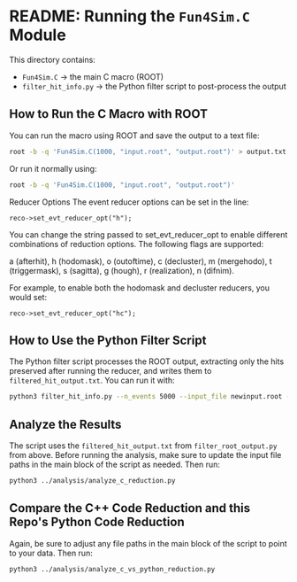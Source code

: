 # README: Running the `Fun4Sim.C` Module

This directory contains:

- `Fun4Sim.C`  → the main C macro (ROOT)
- `filter_hit_info.py`  → the Python filter script to post-process the output

## How to Run the C Macro with ROOT

You can run the macro using ROOT and save the output to a text file:

```bash
root -b -q 'Fun4Sim.C(1000, "input.root", "output.root")' > output.txt 2>&1
```

Or run it normally using: 

```bash
root -b -q 'Fun4Sim.C(1000, "input.root", "output.root")'
```

Reducer Options
The event reducer options can be set in the line:

`reco->set_evt_reducer_opt("h"); `

You can change the string passed to set_evt_reducer_opt to enable different combinations of reduction options. The following flags are supported:

a (afterhit), h (hodomask), o (outoftime), c (decluster), m (mergehodo), t (triggermask), s (sagitta), g (hough), r (realization), n (difnim).

For example, to enable both the hodomask and decluster reducers, you would set:

`reco->set_evt_reducer_opt("hc");`

## How to Use the Python Filter Script

The Python filter script processes the ROOT output, extracting only the hits preserved after running the reducer, and writes them to `filtered_hit_output.txt`.
You can run it with:

```bash
python3 filter_hit_info.py --n_events 5000 --input_file newinput.root --output_file newout.root --filtered_file filtered_hit_output.txt

```

## Analyze the Results

The script uses the `filtered_hit_output.txt` from `filter_root_output.py` from above.
Before running the analysis, make sure to update the input file paths in the main block of the script as needed.
Then run:

```bash
python3 ../analysis/analyze_c_reduction.py
```

## Compare the C++ Code Reduction and this Repo's Python Code Reduction

Again, be sure to adjust any file paths in the main block of the script to point to your data.
Then run:

```bash
python3 ../analysis/analyze_c_vs_python_reduction.py
```

